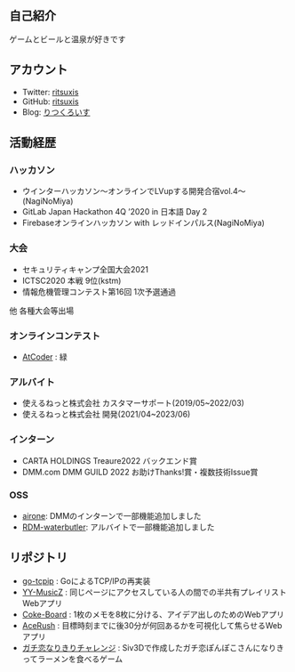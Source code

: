 ## 自己紹介
ゲームとビールと温泉が好きです

## アカウント
- Twitter: [ritsuxis](https://twitter.com/ritsuxis)
- GitHub: [ritsuxis](https://github.com/ritsuxis)
- Blog: [りつくろいす](https://seiritsu.hateblo.jp/)

## 活動経歴

### ハッカソン
- ウインターハッカソン〜オンラインでLVupする開発合宿vol.4〜(NagiNoMiya)
- GitLab Japan Hackathon 4Q ’2020 in 日本語 Day 2
- Firebaseオンラインハッカソン with レッドインパルス(NagiNoMiya)

### 大会
- セキュリティキャンプ全国大会2021
- ICTSC2020 本戦 9位(kstm)
- 情報危機管理コンテスト第16回 1次予選通過

他 各種大会等出場

### オンラインコンテスト
- [AtCoder](https://atcoder.jp/users/seiritsu?lang=ja) : 緑

### アルバイト
- 使えるねっと株式会社 カスタマーサポート(2019/05~2022/03)
- 使えるねっと株式会社 開発(2021/04~2023/06)

### インターン
- CARTA HOLDINGS Treaure2022 バックエンド賞
- DMM.com DMM GUILD 2022 お助けThanks!賞・複数技術Issue賞

### OSS
- [airone](https://github.com/dmm-com/airone): DMMのインターンで一部機能追加しました
- [RDM-waterbutler](https://github.com/RCOSDP/RDM-waterbutler): アルバイトで一部機能追加しました

## リポジトリ
- [go-tcpip](https://github.com/ritsuxis/go-tcpip) : GoによるTCP/IPの再実装
- [YY-MusicZ](https://github.com/NaginoMiya/YY-MusicZ) : 同じページにアクセスしている人の間での半共有プレイリストWebアプリ
- [Coke-Board](https://github.com/NaginoMiya/CokeBoard) : 1枚のメモを8枚に分ける、アイデア出しのためのWebアプリ
- [AceRush](https://github.com/NaginoMiya/AceRush) : 目標時刻までに後30分が何回あるかを可視化して焦らせるWebアプリ
- [ガチ恋なりきりチャレンジ](https://ritsuxis.booth.pm/items/3511543) : Siv3Dで作成したガチ恋ぽんぽこさんになりきってラーメンを食べるゲーム 
